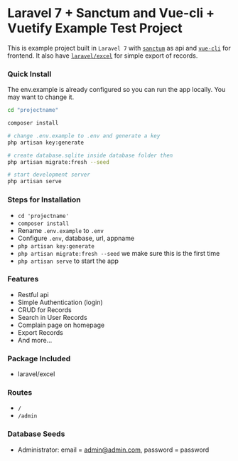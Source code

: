 # Laravel 7 + Sanctum and Vue-cli + Vuetify Example Test Project

This is example project built in `Laravel 7` with [`sanctum`](https://laravel.com/docs/7.x/sanctum) as api and [`vue-cli`](https://github.com/vuejs/vue-cli) for frontend. It also have [`laravel/excel`](https://github.com/Maatwebsite/Laravel-Excel) for simple export of records.

### Quick Install

The env.example is already configured so you can run the app locally. You may want to change it.

```sh
cd "projectname"

composer install

# change .env.example to .env and generate a key
php artisan key:generate

# create database.sqlite inside database folder then
php artisan migrate:fresh --seed

# start development server
php artisan serve
```

### Steps for Installation

-   `cd 'projectname'`
-   `composer install`
-   Rename `.env.example` to `.env`
-   Configure `.env`, database, url, appname
-   `php artisan key:generate`
-   `php artisan migrate:fresh --seed` we make sure this is the first time
-   `php artisan serve` to start the app

### Features

-   Restful api
-   Simple Authentication (login)
-   CRUD for Records
-   Search in User Records
-   Complain page on homepage
-   Export Records
-   And more...

### Package Included

-   laravel/excel

### Routes

-   `/`
-   `/admin`

### Database Seeds

-   Administrator: email = admin@admin.com, password = password
